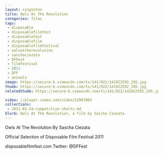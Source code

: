 ```yaml
---
layout: singleton
title: Owls At The Revolution
categories: films
tags:
 - disposable
 - disposablefilmfest
 - disposablefest
 - disposablefilm
 - disposablefilmfestival
 - owlsattherevolution
 - saschaciezata
 - DFFest
 - filmfestival
 - 2011
 - DFF
 - animals
image: https://secure-b.vimeocdn.com/ts/141/922/141922592_295.jpg
thumb: https://secure-b.vimeocdn.com/ts/141/922/141922592_295.jpg
relatedthumb: https://secure-b.vimeocdn.com/ts/141/922/141922592_295.jpg

video: //player.vimeo.com/video/22007803
collections:
 - 2011-03-24-competitive-shorts.md
blurb: Owls At The Revolution, a film by Sascha Ciezata.
---
```


Owls At The Revolution
By Sascha Ciezata

Official Selection of Disposable Film Festival 2011

disposablefilmfest.com
Twitter: @DFFest